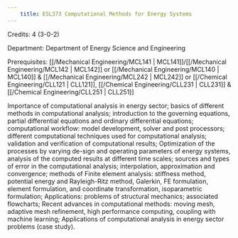 ```yaml
---
    title: ESL373 Computational Methods for Energy Systems
---
```

Credits: 4 (3-0-2)

Department: Department of Energy Science and Engineering

Prerequisites: [[/Mechanical Engineering/MCL141 | MCL141]]/[[/Mechanical Engineering/MCL142 | MCL142]] or [[/Mechanical Engineering/MCL140 | MCL140]] & [[/Mechanical Engineering/MCL242 | MCL242]] or [[/Chemical Engineering/CLL121 | CLL121]], [[/Chemical Engineering/CLL231 | CLL231]] & [[/Chemical Engineering/CLL251 | CLL251]]

Importance of computational analysis in energy sector; basics of different methods in computational analysis; introduction to the governing equations, partial differential equations and ordinary differential equations; computational workflow: model development, solver and post processors; different computational techniques used for computational analysis; validation and verification of computational results; Optimization of the processes by varying de-sign and operating parameters of energy systems, analysis of the computed results at different time scales; sources and types of error in the computational analysis; interpolation, approximation and convergence; methods of Finite element analysis: stiffness method, potential energy and Rayleigh-Ritz method, Galerkin, FE formulation, element formulation, and coordinate transformation, isoparametric formulation; Applications: problems of structural mechanics; associated flowcharts; Recent advances in computational methods: moving mesh, adaptive mesh refinement, high performance computing, coupling with machine learning; Applications of computational analysis in energy sector problems (case study).